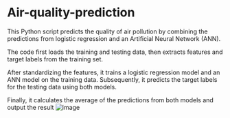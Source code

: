 # Air-quality-prediction


This Python script predicts the quality of air pollution by combining the predictions from logistic regression and an Artificial Neural Network (ANN).

 The code first loads the training and testing data, then extracts features and target labels from the training set.

After standardizing the features, it trains a logistic regression model and an ANN model on the training data. Subsequently, it predicts the target labels for the testing data using both models. 

Finally, it calculates the average of the predictions from both models and output the result
![image](https://github.com/surajsuru/Air-quality-prediction/assets/80185774/9cdea580-7f92-4101-8ac3-7da084e31eba)
